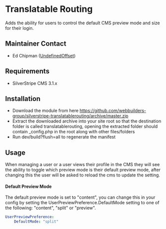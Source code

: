 Translatable Routing
=================
Adds the ability for users to control the default CMS preview mode and size for their login.

## Maintainer Contact
* Ed Chipman ([UndefinedOffset](https://github.com/UndefinedOffset))

## Requirements
* SilverStripe CMS 3.1.x


## Installation
* Download the module from here https://github.com/webbuilders-group/silverstripe-translatablerouting/archive/master.zip
* Extract the downloaded archive into your site root so that the destination folder is called translatablerouting, opening the extracted folder should contain _config.php in the root along with other files/folders
* Run dev/build?flush=all to regenerate the manifest


## Usage
When managing a user or a user views their profile in the CMS they will see the ability to toggle which preview mode is their default preview mode, after changing this the user will be asked to reload the cms to update the setting.

#### Default Preview Mode
The default preview mode is set to "content", you can change this in your config by setting the UserPreviewPreference.DefaultMode setting to one of the following: "content", "split" or "preview".

```yml
UserPreviewPreference:
    DefaultMode: "split"
```